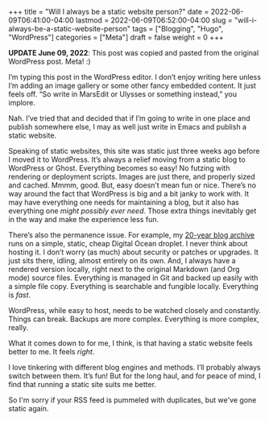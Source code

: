 +++
title = "Will I always be a static website person?"
date = 2022-06-09T06:41:00-04:00
lastmod = 2022-06-09T06:52:00-04:00
slug = "will-i-always-be-a-static-website-person"
tags = ["Blogging", "Hugo", "WordPress"]
categories = ["Meta"]
draft = false
weight = 0
+++

**UPDATE June 09, 2022**: This post was copied and pasted from the original WordPress post. Meta! :)

I’m typing this post in the WordPress editor. I don’t enjoy writing here unless I’m adding an image gallery or some other fancy embedded content. It just feels off. “So write in MarsEdit or Ulysses or something instead,” you implore.

<!--more-->

Nah. I’ve tried that and decided that if I’m going to write in one place and publish somewhere else, I may as well just write in Emacs and publish a static website.

Speaking of static websites, this site was static just three weeks ago before I moved it to WordPress. It’s always a relief moving from a static blog to WordPress or Ghost. Everything becomes so easy! No futzing with rendering or deployment scripts. Images are just there, and properly sized and cached. Mmmm, good. But, easy doesn’t mean fun or nice. There’s no way around the fact that WordPress is big and a bit janky to work with. It may have everything one needs for maintaining a blog, but it also has everything one _might possibly ever need_. Those extra things inevitably get in the way and make the experience less fun.

There’s also the permanence issue. For example, my [20-year blog archive](https://archive.baty.net/post/) runs on a simple, static, cheap Digital Ocean droplet. I never think about hosting it. I don’t worry (as much) about security or patches or upgrades. It just sits there, idling, almost entirely on its own. And, I always have a rendered version locally, right next to the original Markdown (and Org mode) source files. Everything is managed in Git and backed up easily with a simple file copy. Everything is searchable and fungible locally. Everything is _fast_.

WordPress, while easy to host, needs to be watched closely and constantly. Things can break. Backups are more complex. Everything is more complex, really.

What it comes down to for me, I think, is that having a static website feels better to me. It feels _right_.

I love tinkering with different blog engines and methods. I’ll probably always switch between them. It’s fun! But for the long haul, and for peace of mind, I find that running a static site suits me better.

So I'm sorry if your RSS feed is pummeled with duplicates, but we've gone static again.

[//]: # "Exported with love from a post written in Org mode"
[//]: # "- https://github.com/kaushalmodi/ox-hugo"
